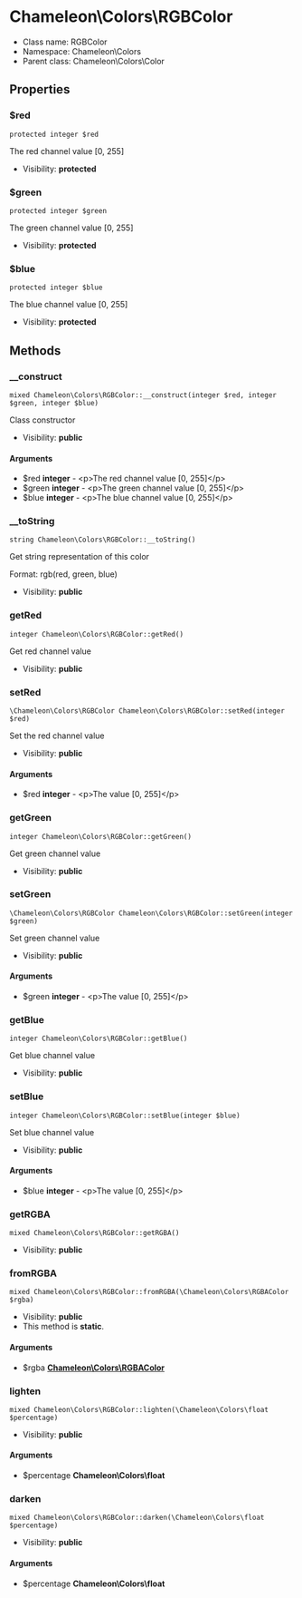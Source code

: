 Chameleon\Colors\RGBColor
===============






* Class name: RGBColor
* Namespace: Chameleon\Colors
* Parent class: Chameleon\Colors\Color





Properties
----------


### $red

    protected integer $red

The red channel value [0, 255]



* Visibility: **protected**


### $green

    protected integer $green

The green channel value [0, 255]



* Visibility: **protected**


### $blue

    protected integer $blue

The blue channel value [0, 255]



* Visibility: **protected**


Methods
-------


### __construct

    mixed Chameleon\Colors\RGBColor::__construct(integer $red, integer $green, integer $blue)

Class constructor



* Visibility: **public**


#### Arguments
* $red **integer** - &lt;p&gt;The red channel value [0, 255]&lt;/p&gt;
* $green **integer** - &lt;p&gt;The green channel value [0, 255]&lt;/p&gt;
* $blue **integer** - &lt;p&gt;The blue channel value [0, 255]&lt;/p&gt;



### __toString

    string Chameleon\Colors\RGBColor::__toString()

Get string representation of this color

Format: rgb(red, green, blue)

* Visibility: **public**




### getRed

    integer Chameleon\Colors\RGBColor::getRed()

Get red channel value



* Visibility: **public**




### setRed

    \Chameleon\Colors\RGBColor Chameleon\Colors\RGBColor::setRed(integer $red)

Set the red channel value



* Visibility: **public**


#### Arguments
* $red **integer** - &lt;p&gt;The value [0, 255]&lt;/p&gt;



### getGreen

    integer Chameleon\Colors\RGBColor::getGreen()

Get green channel value



* Visibility: **public**




### setGreen

    \Chameleon\Colors\RGBColor Chameleon\Colors\RGBColor::setGreen(integer $green)

Set green channel value



* Visibility: **public**


#### Arguments
* $green **integer** - &lt;p&gt;The value [0, 255]&lt;/p&gt;



### getBlue

    integer Chameleon\Colors\RGBColor::getBlue()

Get blue channel value



* Visibility: **public**




### setBlue

    integer Chameleon\Colors\RGBColor::setBlue(integer $blue)

Set blue channel value



* Visibility: **public**


#### Arguments
* $blue **integer** - &lt;p&gt;The value [0, 255]&lt;/p&gt;



### getRGBA

    mixed Chameleon\Colors\RGBColor::getRGBA()





* Visibility: **public**




### fromRGBA

    mixed Chameleon\Colors\RGBColor::fromRGBA(\Chameleon\Colors\RGBAColor $rgba)





* Visibility: **public**
* This method is **static**.


#### Arguments
* $rgba **[Chameleon\Colors\RGBAColor](Chameleon-Colors-RGBAColor.md)**



### lighten

    mixed Chameleon\Colors\RGBColor::lighten(\Chameleon\Colors\float $percentage)





* Visibility: **public**


#### Arguments
* $percentage **Chameleon\Colors\float**



### darken

    mixed Chameleon\Colors\RGBColor::darken(\Chameleon\Colors\float $percentage)





* Visibility: **public**


#### Arguments
* $percentage **Chameleon\Colors\float**


